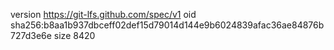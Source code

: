 version https://git-lfs.github.com/spec/v1
oid sha256:b8aa1b937dbceff02def15d79014d144e9b6024839afac36ae84876b727d3e6e
size 8420
